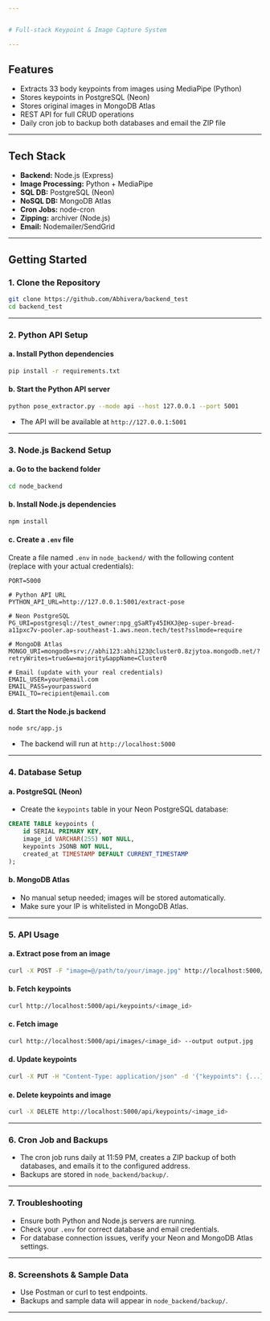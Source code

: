 ```yaml
---


# Full-stack Keypoint & Image Capture System

---
```


## Features

- Extracts 33 body keypoints from images using MediaPipe (Python)
- Stores keypoints in PostgreSQL (Neon)
- Stores original images in MongoDB Atlas
- REST API for full CRUD operations
- Daily cron job to backup both databases and email the ZIP file

---

## Tech Stack

- **Backend:** Node.js (Express)
- **Image Processing:** Python + MediaPipe
- **SQL DB:** PostgreSQL (Neon)
- **NoSQL DB:** MongoDB Atlas
- **Cron Jobs:** node-cron
- **Zipping:** archiver (Node.js)
- **Email:** Nodemailer/SendGrid

---

## Getting Started

### 1. Clone the Repository

```bash
git clone https://github.com/Abhivera/backend_test
cd backend_test
```

---

### 2. Python API Setup

#### a. Install Python dependencies

```bash
pip install -r requirements.txt
```

#### b. Start the Python API server

```bash
python pose_extractor.py --mode api --host 127.0.0.1 --port 5001
```

- The API will be available at `http://127.0.0.1:5001`

---

### 3. Node.js Backend Setup

#### a. Go to the backend folder

```bash
cd node_backend
```

#### b. Install Node.js dependencies

```bash
npm install
```

#### c. Create a `.env` file

Create a file named `.env` in `node_backend/` with the following content (replace with your actual credentials):

```
PORT=5000

# Python API URL
PYTHON_API_URL=http://127.0.0.1:5001/extract-pose

# Neon PostgreSQL
PG_URI=postgresql://test_owner:npg_gSaRTy45IHXJ@ep-super-bread-a11pxc7v-pooler.ap-southeast-1.aws.neon.tech/test?sslmode=require

# MongoDB Atlas
MONGO_URI=mongodb+srv://abhi123:abhi123@cluster0.8zjytoa.mongodb.net/?retryWrites=true&w=majority&appName=Cluster0

# Email (update with your real credentials)
EMAIL_USER=your@email.com
EMAIL_PASS=yourpassword
EMAIL_TO=recipient@email.com
```

#### d. Start the Node.js backend

```bash
node src/app.js
```

- The backend will run at `http://localhost:5000`

---

### 4. Database Setup

#### a. PostgreSQL (Neon)

- Create the `keypoints` table in your Neon PostgreSQL database:

```sql
CREATE TABLE keypoints (
    id SERIAL PRIMARY KEY,
    image_id VARCHAR(255) NOT NULL,
    keypoints JSONB NOT NULL,
    created_at TIMESTAMP DEFAULT CURRENT_TIMESTAMP
);
```

#### b. MongoDB Atlas

- No manual setup needed; images will be stored automatically.
- Make sure your IP is whitelisted in MongoDB Atlas.

---

### 5. API Usage

#### a. Extract pose from an image

```bash
curl -X POST -F "image=@/path/to/your/image.jpg" http://localhost:5000/api/extract-pose
```

#### b. Fetch keypoints

```bash
curl http://localhost:5000/api/keypoints/<image_id>
```

#### c. Fetch image

```bash
curl http://localhost:5000/api/images/<image_id> --output output.jpg
```

#### d. Update keypoints

```bash
curl -X PUT -H "Content-Type: application/json" -d '{"keypoints": {...}}' http://localhost:5000/api/keypoints/<image_id>
```

#### e. Delete keypoints and image

```bash
curl -X DELETE http://localhost:5000/api/keypoints/<image_id>
```

---

### 6. Cron Job and Backups

- The cron job runs daily at 11:59 PM, creates a ZIP backup of both databases, and emails it to the configured address.
- Backups are stored in `node_backend/backup/`.

---

### 7. Troubleshooting

- Ensure both Python and Node.js servers are running.
- Check your `.env` for correct database and email credentials.
- For database connection issues, verify your Neon and MongoDB Atlas settings.

---

### 8. Screenshots & Sample Data

- Use Postman or curl to test endpoints.
- Backups and sample data will appear in `node_backend/backup/`.

---
